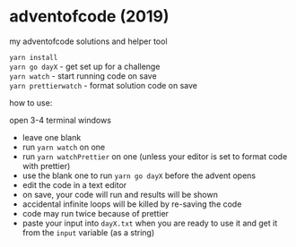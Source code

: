 # adventofcode (2019)

my adventofcode solutions and helper tool

`yarn install`  
`yarn go dayX` - get set up for a challenge  
`yarn watch` - start running code on save  
`yarn prettierwatch` - format solution code on save

how to use:

open 3-4 terminal windows

- leave one blank
- run `yarn watch` on one
- run `yarn watchPrettier` on one (unless your editor is set to format code with prettier)
- use the blank one to run `yarn go dayX` before the advent opens
- edit the code in a text editor
- on save, your code will run and results will be shown
- accidental infinite loops will be killed by re-saving the code
- code may run twice because of prettier
- paste your input into `dayX.txt` when you are ready to use it and get it from the `input` variable (as a string)
